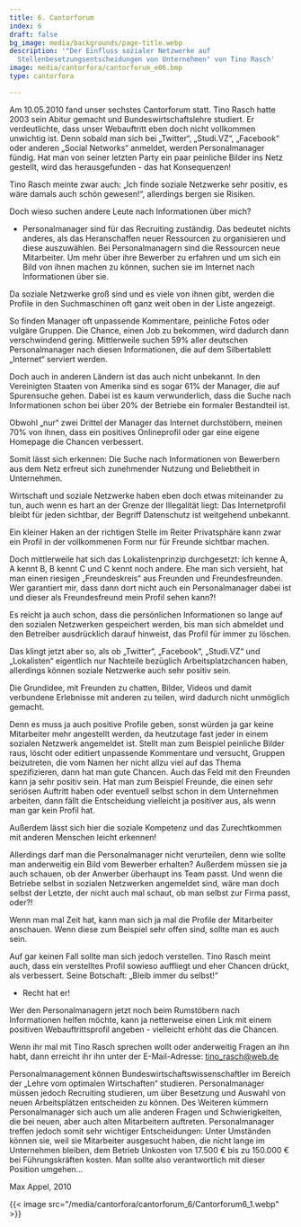 ```yaml
---
title: 6. Cantorforum
index: 6
draft: false
bg_image: media/backgrounds/page-title.webp
description: '"Der Einfluss sozialer Netzwerke auf
  Stellenbesetzungsentscheidungen von Unternehmen" von Tino Rasch'
image: media/cantorfora/cantorforum_e06.bmp
type: cantorfora

---
```

Am 10.05.2010 fand unser sechstes Cantorforum statt. Tino Rasch hatte 2003 sein Abitur gemacht und Bundeswirtschaftslehre studiert. Er verdeutlichte, dass unser Webauftritt eben doch nicht vollkommen unwichtig ist. Denn sobald man sich bei „Twitter“, „Studi.VZ“, „Facebook“ oder anderen „Social Networks“ anmeldet, werden Personalmanager fündig. Hat man von seiner letzten Party ein paar peinliche Bilder ins Netz gestellt, wird das herausgefunden - das hat Konsequenzen!

Tino Rasch meinte zwar auch: „Ich finde soziale Netzwerke sehr positiv, es wäre damals auch schön gewesen!“, allerdings bergen sie Risiken.

Doch wieso suchen andere Leute nach Informationen über mich?

- Personalmanager sind für das Recruiting zuständig. Das bedeutet nichts anderes, als das Heranschaffen neuer Ressourcen zu organisieren und diese auszuwählen. Bei Personalmanagern sind die Ressourcen neue Mitarbeiter. Um mehr über ihre Bewerber zu erfahren und um sich ein Bild von ihnen machen zu können, suchen sie im Internet nach Informationen über sie.

Da soziale Netzwerke groß sind und es viele von ihnen gibt, werden die Profile in den Suchmaschinen oft ganz weit oben in der Liste angezeigt.

So finden Manager oft unpassende Kommentare, peinliche Fotos oder vulgäre Gruppen. Die Chance, einen Job zu bekommen, wird dadurch dann verschwindend gering. Mittlerweile suchen 59% aller deutschen Personalmanager nach diesen Informationen, die auf dem Silbertablett „Internet“ serviert werden.

Doch auch in anderen Ländern ist das auch nicht unbekannt. In den Vereinigten Staaten von Amerika sind es sogar 61% der Manager, die auf Spurensuche gehen. Dabei ist es kaum verwunderlich, dass die Suche nach Informationen schon bei über 20% der Betriebe ein formaler Bestandteil ist.

Obwohl „nur“ zwei Drittel der Manager das Internet durchstöbern, meinen 70% von ihnen, dass ein positives Onlineprofil oder gar eine eigene Homepage die Chancen verbessert.

Somit lässt sich erkennen: Die Suche nach Informationen von Bewerbern aus dem Netz erfreut sich zunehmender Nutzung und Beliebtheit in Unternehmen.

Wirtschaft und soziale Netzwerke haben eben doch etwas miteinander zu tun, auch wenn es hart an der Grenze der Illegalität liegt: Das Internetprofil bleibt für jeden sichtbar, der Begriff Datenschutz ist weitgehend unbekannt.

Ein kleiner Haken an der richtigen Stelle im Reiter Privatsphäre kann zwar ein Profil in der vollkommenen Form nur für Freunde sichtbar machen.

Doch mittlerweile hat sich das Lokalistenprinzip durchgesetzt: Ich kenne A, A kennt B, B kennt C und C kennt noch andere. Ehe man sich versieht, hat man einen riesigen „Freundeskreis“ aus Freunden und Freundesfreunden. Wer garantiert mir, dass dann dort nicht auch ein Personalmanager dabei ist und dieser als Freundesfreund mein Profil sehen kann?!

Es reicht ja auch schon, dass die persönlichen Informationen so lange auf den sozialen Netzwerken gespeichert werden, bis man sich abmeldet und den Betreiber ausdrücklich darauf hinweist, das Profil für immer zu löschen.

Das klingt jetzt aber so, als ob „Twitter“, „Facebook“, „Studi.VZ“ und „Lokalisten“ eigentlich nur Nachteile bezüglich Arbeitsplatzchancen haben, allerdings können soziale Netzwerke auch sehr positiv sein.

Die Grundidee, mit Freunden zu chatten, Bilder, Videos und damit verbundene Erlebnisse mit anderen zu teilen, wird dadurch nicht unmöglich gemacht.

Denn es muss ja auch positive Profile geben, sonst würden ja gar keine Mitarbeiter mehr angestellt werden, da heutzutage fast jeder in einem sozialen Netzwerk angemeldet ist. Stellt man zum Beispiel peinliche Bilder raus, löscht oder editiert unpassende Kommentare und versucht, Gruppen beizutreten, die vom Namen her nicht allzu viel auf das Thema spezifizieren, dann hat man gute Chancen. Auch das Feld mit den Freunden kann ja sehr positiv sein. Hat man zum Beispiel Freunde, die einen sehr seriösen Auftritt haben oder eventuell selbst schon in dem Unternehmen arbeiten, dann fällt die Entscheidung vielleicht ja positiver aus, als wenn man gar kein Profil hat.

Außerdem lässt sich hier die soziale Kompetenz und das Zurechtkommen mit anderen Menschen leicht erkennen!

Allerdings darf man die Personalmanager nicht verurteilen, denn wie sollte man anderweitig ein Bild vom Bewerber erhalten? Außerdem müssen sie ja auch schauen, ob der Anwerber überhaupt ins Team passt. Und wenn die Betriebe selbst in sozialen Netzwerken angemeldet sind, wäre man doch selbst der Letzte, der nicht auch mal schaut, ob man selbst zur Firma passt, oder?!

Wenn man mal Zeit hat, kann man sich ja mal die Profile der Mitarbeiter anschauen. Wenn diese zum Beispiel sehr offen sind, sollte man es auch sein.

Auf gar keinen Fall sollte man sich jedoch verstellen. Tino Rasch meint auch, dass ein verstelltes Profil sowieso auffliegt und eher Chancen drückt, als verbessert. Seine Botschaft: „Bleib immer du selbst!“

- Recht hat er!

Wer den Personalmanagern jetzt noch beim Rumstöbern nach Informationen helfen möchte, kann ja netterweise einen Link mit einem positiven Webauftrittsprofil angeben - vielleicht erhöht das die Chancen.

Wenn ihr mal mit Tino Rasch sprechen wollt oder anderweitig Fragen an ihn habt, dann erreicht ihr ihn unter der E-Mail-Adresse: [tino_rasch@web.de](mailto:tino_rasch@web.de)

Personalmanagement können Bundeswirtschaftswissenschaftler im Bereich der „Lehre vom optimalen Wirtschaften“ studieren. Personalmanager müssen jedoch Recruiting studieren, um über Besetzung und Auswahl von neuen Arbeitsplätzen entscheiden zu können. Des Weiteren kümmern Personalmanager sich auch um alle anderen Fragen und Schwierigkeiten, die bei neuen, aber auch alten Mitarbeitern auftreten. Personalmanager treffen jedoch somit sehr wichtiger Entscheidungen: Unter Umständen können sie, weil sie Mitarbeiter ausgesucht haben, die nicht lange im Unternehmen bleiben, dem Betrieb Unkosten von 17.500 € bis zu 150.000 € bei Führungskräften kosten. Man sollte also verantwortlich mit dieser Position umgehen…

Max Appel, 2010

{{< image src="/media/cantorfora/cantorforum_6/Cantorforum6_1.webp" >}}
